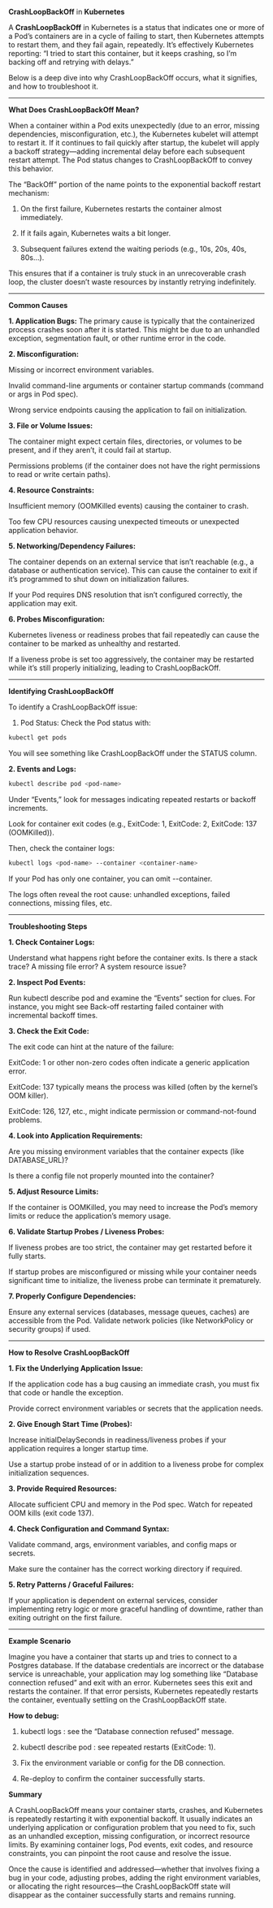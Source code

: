 **CrashLoopBackOff** in **Kubernetes**

A **CrashLoopBackOff** in Kubernetes is a status that indicates one or more of a Pod’s containers are in a cycle of failing to start, then Kubernetes attempts to restart them, and they fail again, repeatedly. It’s effectively Kubernetes reporting: “I tried to start this container, but it keeps crashing, so I’m backing off and retrying with delays.”

Below is a deep dive into why CrashLoopBackOff occurs, what it signifies, and how to troubleshoot it.

---

**What Does CrashLoopBackOff Mean?**

When a container within a Pod exits unexpectedly (due to an error, missing dependencies, misconfiguration, etc.), the Kubernetes kubelet will attempt to restart it. If it continues to fail quickly after startup, the kubelet will apply a backoff strategy—adding incremental delay before each subsequent restart attempt. The Pod status changes to CrashLoopBackOff to convey this behavior.

The “BackOff” portion of the name points to the exponential backoff restart mechanism:

1. On the first failure, Kubernetes restarts the container almost immediately.

2. If it fails again, Kubernetes waits a bit longer.
   
3. Subsequent failures extend the waiting periods (e.g., 10s, 20s, 40s, 80s…).
   
This ensures that if a container is truly stuck in an unrecoverable crash loop, the cluster doesn’t waste resources by instantly retrying indefinitely.

---

**Common Causes**

**1. Application Bugs:** The primary cause is typically that the containerized process crashes soon after it is started. This might be due to an unhandled exception, segmentation fault, or other runtime error in the code.

**2. Misconfiguration:**

Missing or incorrect environment variables.

Invalid command-line arguments or container startup commands (command or args in Pod spec).

Wrong service endpoints causing the application to fail on initialization.

**3. File or Volume Issues:**

The container might expect certain files, directories, or volumes to be present, and if they aren’t, it could fail at startup.

Permissions problems (if the container does not have the right permissions to read or write certain paths).

**4. Resource Constraints:**

Insufficient memory (OOMKilled events) causing the container to crash.

Too few CPU resources causing unexpected timeouts or unexpected application behavior.

**5. Networking/Dependency Failures:**

The container depends on an external service that isn’t reachable (e.g., a database or authentication service). This can cause the container to exit if it’s programmed to shut down on initialization failures.

If your Pod requires DNS resolution that isn’t configured correctly, the application may exit.

**6. Probes Misconfiguration:**

Kubernetes liveness or readiness probes that fail repeatedly can cause the container to be marked as unhealthy and restarted.

If a liveness probe is set too aggressively, the container may be restarted while it’s still properly initializing, leading to CrashLoopBackOff.

---

**Identifying CrashLoopBackOff**

To identify a CrashLoopBackOff issue:

1. Pod Status: Check the Pod status with:

```bash
kubectl get pods
```

You will see something like CrashLoopBackOff under the STATUS column.

**2. Events and Logs:**

```bash
kubectl describe pod <pod-name>
```

Under “Events,” look for messages indicating repeated restarts or backoff increments.

Look for container exit codes (e.g., ExitCode: 1, ExitCode: 2, ExitCode: 137 (OOMKilled)).

Then, check the container logs:

```bash
kubectl logs <pod-name> --container <container-name>
```
If your Pod has only one container, you can omit --container.

The logs often reveal the root cause: unhandled exceptions, failed connections, missing files, etc.

---

**Troubleshooting Steps**

**1. Check Container Logs:**

Understand what happens right before the container exits. Is there a stack trace? A missing file error? A system resource issue?

**2. Inspect Pod Events:**

Run kubectl describe pod <pod-name> and examine the “Events” section for clues. For instance, you might see Back-off restarting failed container with incremental backoff times.

**3. Check the Exit Code:**

The exit code can hint at the nature of the failure:

ExitCode: 1 or other non-zero codes often indicate a generic application error.

ExitCode: 137 typically means the process was killed (often by the kernel’s OOM killer).

ExitCode: 126, 127, etc., might indicate permission or command-not-found problems.

**4. Look into Application Requirements:**

Are you missing environment variables that the container expects (like DATABASE_URL)?

Is there a config file not properly mounted into the container?

**5. Adjust Resource Limits:**

If the container is OOMKilled, you may need to increase the Pod’s memory limits or reduce the application’s memory usage.

**6. Validate Startup Probes / Liveness Probes:**

If liveness probes are too strict, the container may get restarted before it fully starts.

If startup probes are misconfigured or missing while your container needs significant time to initialize, the liveness probe can terminate it prematurely.

**7. Properly Configure Dependencies:**

Ensure any external services (databases, message queues, caches) are accessible from the Pod.
Validate network policies (like NetworkPolicy or security groups) if used.

---

**How to Resolve CrashLoopBackOff**

**1. Fix the Underlying Application Issue:**

If the application code has a bug causing an immediate crash, you must fix that code or handle the exception.

Provide correct environment variables or secrets that the application needs.

**2. Give Enough Start Time (Probes):**

Increase initialDelaySeconds in readiness/liveness probes if your application requires a longer startup time.

Use a startup probe instead of or in addition to a liveness probe for complex initialization sequences.

**3. Provide Required Resources:**

Allocate sufficient CPU and memory in the Pod spec. Watch for repeated OOM kills (exit code 137).

**4. Check Configuration and Command Syntax:**

Validate command, args, environment variables, and config maps or secrets.

Make sure the container has the correct working directory if required.

**5. Retry Patterns / Graceful Failures:**

If your application is dependent on external services, consider implementing retry logic or more graceful handling of downtime, rather than exiting outright on the first failure.

---

**Example Scenario**

Imagine you have a container that starts up and tries to connect to a Postgres database. If the database credentials are incorrect or the database service is unreachable, your application may log something like “Database connection refused” and exit with an error. Kubernetes sees this exit and restarts the container. If that error persists, Kubernetes repeatedly restarts the container, eventually settling on the CrashLoopBackOff state.

**How to debug:**

1. kubectl logs <pod>: see the “Database connection refused” message.

2. kubectl describe pod <pod>: see repeated restarts (ExitCode: 1).

3. Fix the environment variable or config for the DB connection.
   
4. Re-deploy to confirm the container successfully starts.

**Summary**

A CrashLoopBackOff means your container starts, crashes, and Kubernetes is repeatedly restarting it with exponential backoff. It usually indicates an underlying application or configuration problem that you need to fix, such as an unhandled exception, missing configuration, or incorrect resource limits. By examining container logs, Pod events, exit codes, and resource constraints, you can pinpoint the root cause and resolve the issue.

Once the cause is identified and addressed—whether that involves fixing a bug in your code, adjusting probes, adding the right environment variables, or allocating the right resources—the CrashLoopBackOff state will disappear as the container successfully starts and remains running.
